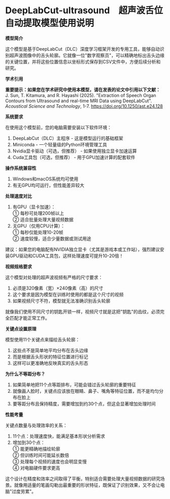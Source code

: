 # DeepLabCut-ultrasound　超声波舌位自动提取模型使用说明  

**模型简介**

这个模型是基于DeepLabCut（DLC）深度学习框架开发的专用工具，能够自动识别超声波图像中的舌头轮廓。它就像一位"数字观察员"，可以精确地标出舌头边缘的关键位置，并将这些位置信息以坐标形式保存到CSV文件中，方便后续分析和研究。  

**学术引用**

**重要提示：如果您在学术研究中使用本模型，请在发表的论文中引用以下文献：**
J. Sun, T. Kitamura, and R. Hayashi (2025). "Extraction of Speech Organ Contours from Ultrasound and real-time MRI Data using DeepLabCut". _Acoustical Science and Technology_, 1-7.
https://doi.org/10.1250/ast.e24.128

**系统要求**

在使用这个模型前，您的电脑需要安装以下软件环境：  
1. DeepLabCut（DLC）主程序 - 这是模型运行的基础框架  
2. Miniconda - 一个轻量级的Python环境管理工具  
3. Nvidia显卡驱动（可选，但推荐） - 如果使用独立显卡加速运算  
4. Cuda工具包（可选，但推荐） - 用于GPU加速计算的配套软件  

**操作系统兼容性**
1. Windows和macOS系统均可使用  
2. 有无GPU均可运行，但性能差异较大  

**处理速度对比**
1. 有GPU（显卡加速）：  
  ① 每秒可处理200帧以上  
  ② 适合批量处理大量视频数据  
2. 无GPU（仅用CPU计算）：  
  ① 每秒仅能处理10-20帧  
  ② 速度较慢，适合少量数据或测试用途  

建议：如果您的电脑配有NVIDIA独立显卡（尤其是游戏本或工作站），强烈建议安装GPU驱动和CUDA工具包，这样处理速度可提升10-20倍！  

**视频规格要求**  

这个模型对处理的超声波视频有严格的尺寸要求：  
1. 必须是320像素（宽）×240像素（高）的尺寸  
2. 这个要求是因为模型在训练时使用的都是这个尺寸的视频  
3. 如果视频尺寸不符，模型就无法准确识别舌头轮廓  

就像我们使用不同尺寸的钥匙开锁一样，视频尺寸就是这把"钥匙"的齿纹，必须完全匹配才能正常工作。  

**关键点设置原理**  

模型使用11个关键点来描绘舌头轮廓：  
1. 这些点不是简单地平均分布在舌头边缘  
2. 而是根据舌头形状的特征位置进行标记  
3. 这样可以更准确地反映真实的舌头形态  

**为什么不等距分布？**  
1. 如果简单地把11个点等距排布，可能会错过舌头轮廓的重要特征  
2. 就像画人脸时，关键点应该放在眼睛、鼻子、嘴角等特征位置，而不是均匀分布在脸上  
3. 要等距分布且保持精度，需要增加到约30个点，但这会显著增加处理时间  

**性能考量**  

关键点数量与处理效率的关系：  
1. 11个点：处理速度快，能满足基本形状分析需求  
2. 增加到30个点：  
  ① 能更精确地描绘轮廓  
  ② 但训练时间可能延长数倍  
  ③ 处理每个视频的速度也会明显变慢  
  ④ 对电脑硬件要求更高  

这个设计在精度和效率之间取得了平衡，特别适合需要处理大量视频数据的研究场景。就像用适量的笔画勾勒出最重要的形状特征，既保证了识别效果，又不会让电脑"过度劳累"。

